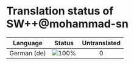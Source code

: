 # Translation status of SW++@mohammad-sn

Language | Status | Untranslated
---------|:------:|:-----------:
German (de) | ![100%](http://progressed.io/bar/100) | 0
